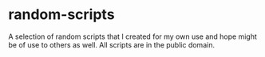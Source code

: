 # random-scripts
A selection of random scripts that I created for my own use and hope might be of use to others as well.
All scripts are in the public domain.
